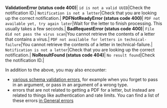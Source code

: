 **ValidationError (status code 400)**|
`id is not a valid UUID`|Check the notification ID.|
`Notification is not a letter`|Check that you are looking up the correct notification.|
**PDFNotReadyError (status code 400)**|
`PDF not available yet, try again later`|Wait for the letter to finish processing. This usually takes a few seconds.|
**BadRequestError (status code 400)**|
`File did not pass the virus scan`|You cannot retrieve the contents of a letter that contains a virus.|
`PDF not available for letters in technical-failure`|You cannot retrieve the contents of a letter in technical-failure.|
`Notification is not a letter`|Check that you are looking up the correct notification.|
**NoResultFound (status code 404)**|
`No result found`|Check the notification ID.|

In addition to the above, you may also encounter:

* [various schema validation errors](#schema-validation-errors), for example when you forget to pass in an argument, or pass in an argument of a wrong type.
* errors that are not related to getting a PDF for a letter, but instead are related to things like authentication and rate limits. You can find a list of these errors [in General errors](#general-errors)
